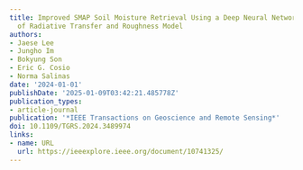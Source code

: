 ```yaml
---
title: Improved SMAP Soil Moisture Retrieval Using a Deep Neural Network-Based Replacement
  of Radiative Transfer and Roughness Model
authors:
- Jaese Lee
- Jungho Im
- Bokyung Son
- Eric G. Cosio
- Norma Salinas
date: '2024-01-01'
publishDate: '2025-01-09T03:42:21.485778Z'
publication_types:
- article-journal
publication: '*IEEE Transactions on Geoscience and Remote Sensing*'
doi: 10.1109/TGRS.2024.3489974
links:
- name: URL
  url: https://ieeexplore.ieee.org/document/10741325/
---
```

